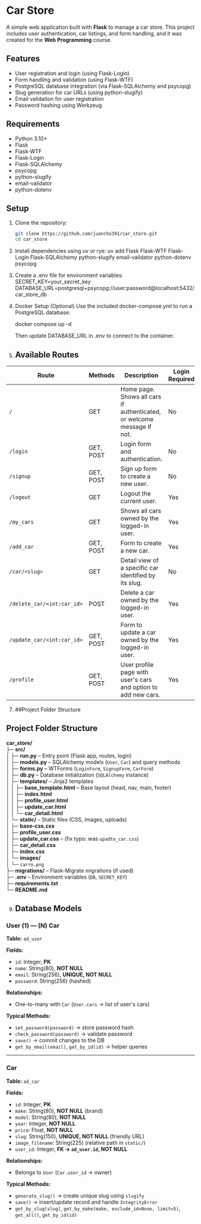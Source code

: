 # Car Store

A simple web application built with **Flask** to manage a car store. This project includes user authentication, car listings, and form handling, and it was created for the **Web Programming** course.

## Features

- User registration and login (using Flask-Login)
- Form handling and validation (using Flask-WTF)
- PostgreSQL database integration (via Flask-SQLAlchemy and psycopg)
- Slug generation for car URLs (using python-slugify)
- Email validation for user registration
- Password hashing using Werkzeug

## Requirements

- Python 3.10+
- Flask
- Flask-WTF
- Flask-Login
- Flask-SQLAlchemy
- psycopg
- python-slugify
- email-validator
- python-dotenv

## Setup

1. Clone the repository:

   ```bash
   git clone https://github.com/juancho391/car_store.git
   cd car_store

   ```

2. Install dependencies using uv or rye:
   uv add Flask Flask-WTF Flask-Login Flask-SQLAlchemy python-slugify email-validator python-dotenv psycopg

3. Create a .env file for environment variables:
   SECRET_KEY=your_secret_key
   DATABASE_URL=postgresql+psycopg://user:password@localhost:5432/car_store_db

4. Docker Setup (Optional)
   Use the included docker-compose.yml to run a PostgreSQL database:

   docker compose up -d

   Then update DATABASE_URL in .env to connect to the container.


5. ## Available Routes

| Route | Methods | Description | Login Required |
|-------|--------|-------------|----------------|
| `/` | GET | Home page. Shows all cars if authenticated, or welcome message if not. | No |
| `/login` | GET, POST | Login form and authentication. | No |
| `/signup` | GET, POST | Sign up form to create a new user. | No |
| `/logout` | GET | Logout the current user. | Yes |
| `/my_cars` | GET | Shows all cars owned by the logged-in user. | Yes |
| `/add_car` | GET, POST | Form to create a new car. | Yes |
| `/car/<slug>` | GET | Detail view of a specific car identified by its slug. | No |
| `/delete_car/<int:car_id>` | POST | Delete a car owned by the logged-in user. | Yes |
| `/update_car/<int:car_id>` | GET, POST | Form to update a car owned by the logged-in user. | Yes |
| `/profile` | GET, POST | User profile page with user's cars and option to add new cars. | Yes |

7. ##Project Folder Structure
## Project Folder Structure

**car_store/**  
├─ **src/**  
│  ├─ **run.py** – Entry point (Flask app, routes, login)  
│  ├─ **models.py** – SQLAlchemy models (`User`, `Car`) and query methods  
│  ├─ **forms.py** – WTForms (`LoginForm`, `SignupForm`, `CarForm`)  
│  ├─ **db.py** – Database initialization (`SQLAlchemy` instance)  
│  ├─ **templates/** – Jinja2 templates  
│  │  ├─ **base_template.html** – Base layout (head, nav, main, footer)  
│  │  ├─ **index.html**  
│  │  ├─ **profile_user.html**  
│  │  ├─ **update_car.html**  
│  │  └─ **car_detail.html**  
│  └─ **static/** – Static files (CSS, images, uploads)  
│     ├─ **base-css.css**  
│     ├─ **profile_user.css**  
│     ├─ **update_car.css** – (fix typo: was `upadte_car.css`)  
│     ├─ **car_detail.css**  
│     ├─ **index.css**  
│     └─ **images/**  
│        └─ `carro.png`  
├─ **migrations/** – Flask-Migrate migrations (if used)  
├─ **.env** – Environment variables (`DB`, `SECRET_KEY`)  
├─ **requirements.txt**  
└─ **README.md**

9. ## Database Models

### User (1) — (N) Car

**Table:** `ad_user`  

**Fields:**  
- `id`: Integer, **PK**  
- `name`: String(80), **NOT NULL**  
- `email`: String(256), **UNIQUE, NOT NULL**  
- `password`: String(256) (hashed)  

**Relationships:**  
- One-to-many with `Car` (`User.cars` → list of user's cars)  

**Typical Methods:**  
- `set_password(password)` → store password hash  
- `check_password(password)` → validate password  
- `save()` → commit changes to the DB  
- `get_by_email(email)`, `get_by_id(id)` → helper queries  

---

### Car

**Table:** `ad_car`  

**Fields:**  
- `id`: Integer, **PK**  
- `make`: String(80), **NOT NULL** (brand)  
- `model`: String(80), **NOT NULL**  
- `year`: Integer, **NOT NULL**  
- `price`: Float, **NOT NULL**  
- `slug`: String(150), **UNIQUE, NOT NULL** (friendly URL)  
- `image_filename`: String(225) (relative path in `static/`)  
- `user_id`: Integer, **FK → `ad_user.id`, NOT NULL**  

**Relationships:**  
- Belongs to `User` (`Car.user_id` → owner)  

**Typical Methods:**  
- `generate_slug()` → create unique slug using `slugify`  
- `save()` → insert/update record and handle `IntegrityError`  
- `get_by_slug(slug)`, `get_by_make(make, exclude_id=None, limit=5)`, `get_all()`, `get_by_id(id)`  


